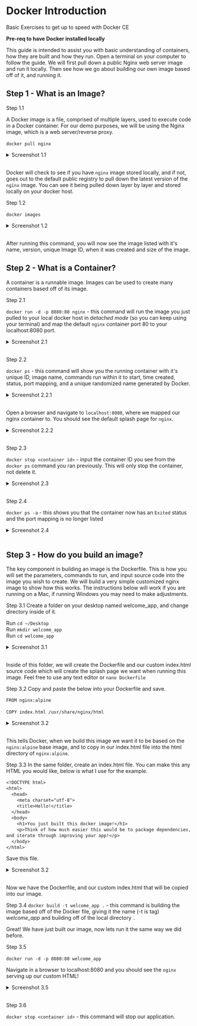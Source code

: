 # Docker Introduction
Basic Exercises to get up to speed with Docker CE

**Pre-req to have Docker installed locally**

This guide is intended to assist you with basic understanding of containers, how they are built and how they run.  Open a terminal on your computer to follow the guide.  We will first pull down a public Nginx web server image and run it locally.  Then see how we go about building our own image based off of it, and running it.

##  Step 1 - What is an Image?

Step 1.1 

A Docker image is a file, comprised of multiple layers, used to execute code in a Docker container.  For our demo purposes, we will be using the Nginx image, which is a web server/reverse proxy.

`docker pull nginx` </br>

<details><summary>Screenshot 1.1 </summary>
<img src="images/docker_pull.png">
</details>
<br/>

Docker will check to see if you have `nginx` image stored locally, and if not, goes out to the default public registry to pull down the latest version of the `nginx` image.  You can see it being pulled down layer by layer and stored locally on your docker host. 

Step 1.2 

`docker images` </br>

<details><summary>Screenshot 1.2 </summary>
<img src="images/docker_images.png">
</details>
<br/>

After running this command, you will now see the image listed with it's name, version, unique Image ID, when it was created and size of the image.

## Step 2 - What is a Container?

A container is a runnable image.  Images can be used to create many containers based off of its image.

Step 2.1 

`docker run -d -p 8080:80 nginx` - this command will run the image you just pulled to your local docker host in *detached mode* (so you can keep using your terminal) and map the default `nginx` container port 80 to your localhost:8080 port. 

<details><summary>Screenshot 2.1 </summary>
<img src="images/docker_run.png">
</details>
<br/>

Step 2.2

`docker ps` - this command will show you the running container with it's unique ID, image name, commands run within it to start, time created, status, port mapping, and a unique randomized name generated by Docker.

<details><summary>Screenshot 2.2.1 </summary>
<img src="images/docker_ps.png">
</details>
<br/>

Open a browser and navigate to `localhost:8080`, where we mapped our nginx container to.  You should see the default splash page for `nginx`.

<details><summary>Screenshot 2.2.2 </summary>
<img src="images/nginx_home.png">
</details>
<br/>

Step 2.3 

`docker stop <container id>` - input the container ID you see from the `docker ps` command you ran previously.  This will only stop the container, not delete it.

<details><summary>Screenshot 2.3 </summary>
<img src="images/docker_stop.png">
</details>
<br/>

Step 2.4 

`docker ps -a` - this shows you that the container now has an `Exited` status and the port mapping is no longer listed

<details><summary>Screenshot 2.4 </summary>
<img src="images/dockerps_a.png">
</details>
<br/>

## Step 3 - How do you build an image?

The key component in building an image is the Dockerfile.  This is how you will set the parameters, commands to run, and input source code into the image you wish to create.  We will build a very simple customized nginx image to show how this works.  The instructions below will work if you are running on a Mac, if running Windows you may need to make adjustments.

Step 3.1 Create a folder on your desktop named welcome_app, and change directory inside of it.

Run `cd ~/Desktop`<br/>
Run `mkdir welcome_app`</br>
Run `cd welcome_app`</br>

<details><summary>Screenshot 3.1 </summary>
<img src="images/mkdir.png">
</details>
<br/>

Inside of this folder, we will create the Dockerfile and our custom index.html source code which will create the splash page we want when running this image.  Feel free to use any text editor or `nano Dockerfile`</br>

Step 3.2 Copy and paste the below into your Dockerfile and save.

```
FROM nginx:alpine

COPY index.html /usr/share/nginx/html
```

<details><summary>Screenshot 3.2 </summary>
<img src="images/Dockerfile.png">
</details>
<br/>

This tells Docker, when we build this image we want it to be based on the `nginx:alpine` base image, and to copy in our index.html file into the html directory of `nginx:alpine`.

Step 3.3 In the same folder, create an index.html file.  You can make this any HTML you would like, below is what I use for the example.

```
<!DOCTYPE html>
<html>
  <head>
    <meta charset="utf-8">
    <title>Hello!</title>
  </head>
  <body>
    <h1>You just built this docker image!</h1>
    <p>Think of how much easier this would be to package dependencies, and iterate through improving your app!</p>
  </body>
</html>
```

Save this file.

<details><summary>Screenshot 3.2 </summary>
<img src="images/index.png">
</details>
<br/>

Now we have the Dockerfile, and our custom index.html that will be copied into our image.

Step 3.4 `docker build -t welcome_app .` - this command is building the image based off of the Docker file, giving it the name (-t is tag) *welcome_app* and building off of the local directory `.`

Great!  We have just built our image, now lets run it the same way we did before.

Step 3.5 

`docker run -d -p 8080:80 welcome_app`

Navigate in a browser to localhost:8080 and you should see the `nginx` serving up our custom HTML!

<details><summary>Screenshot 3.5 </summary>
<img src="images/custom_html.png">
</details>
<br/>

Step 3.6 

`docker stop <container id>` - this command will stop our application.


